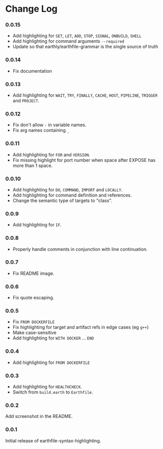 # Change Log

### 0.0.15

* Add highlighting for `SET`, `LET`, `ADD`, `STOP`, `SIGNAL`, `ONBUILD`, `SHELL`
* Add highlighting for command arguments `--required`
* Update so that earthly/earthfile-grammar is the single source of truth

### 0.0.14

* Fix documentation

### 0.0.13

* Add highlighting for `WAIT`, `TRY`, `FINALLY`, `CACHE`, `HOST`, `PIPELINE`, `TRIGGER` and `PROJECT`.

### 0.0.12

* Fix don't allow `-` in variable names.
* Fix arg names containing `_`

### 0.0.11

* Add highlighting for `FOR` and `VERSION`.
* Fix missing highlight for port number when space after EXPOSE has more than 1 space.

### 0.0.10

* Add highlighting for `DO`, `COMMAND`, `IMPORT` and `LOCALLY`.
* Add highlighting for command definition and references.
* Change the semantic type of targets to "class".

### 0.0.9

* Add highlighting for `IF`.

### 0.0.8

* Properly handle comments in conjunction with line continuation.

### 0.0.7

* Fix README image.

### 0.0.6

* Fix quote escaping.

### 0.0.5

* Fix `FROM DOCKERFILE`
* Fix highlighting for target and artifact refs in edge cases (eg `g++`)
* Make case-sensitive
* Add highlighting for `WITH DOCKER` ... `END`

### 0.0.4

* Add highlighting for `FROM DOCKERFILE`

### 0.0.3

* Add highlighting for `HEALTHCHECK`.
* Switch from `build.earth` to `Earthfile`.

### 0.0.2

Add screenshot in the README.

### 0.0.1

Initial release of earthfile-syntax-highlighting.